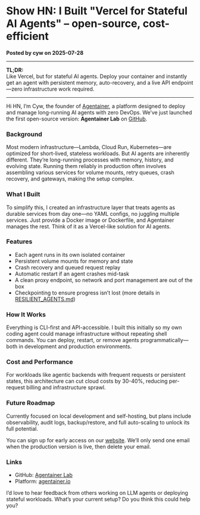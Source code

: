 # Show HN: I Built "Vercel for Stateful AI Agents" – open-source, cost-efficient

**Posted by cyw on 2025-07-28**

---

**TL;DR:**  
Like Vercel, but for stateful AI agents. Deploy your container and instantly get an agent with persistent memory, auto-recovery, and a live API endpoint—zero infrastructure work required.

---

Hi HN, I’m Cyw, the founder of [Agentainer](https://agentainer.io/), a platform designed to deploy and manage long-running AI agents with zero DevOps. We’ve just launched the first open-source version: **Agentainer Lab** on [GitHub](https://github.com/oso95/Agentainer-lab).

### Background  
Most modern infrastructure—Lambda, Cloud Run, Kubernetes—are optimized for short-lived, stateless workloads. But AI agents are inherently different. They’re long-running processes with memory, history, and evolving state. Running them reliably in production often involves assembling various services for volume mounts, retry queues, crash recovery, and gateways, making the setup complex.

### What I Built  
To simplify this, I created an infrastructure layer that treats agents as durable services from day one—no YAML configs, no juggling multiple services. Just provide a Docker image or Dockerfile, and Agentainer manages the rest. Think of it as a Vercel-like solution for AI agents.

### Features  
- Each agent runs in its own isolated container  
- Persistent volume mounts for memory and state  
- Crash recovery and queued request replay  
- Automatic restart if an agent crashes mid-task  
- A clean proxy endpoint, so network and port management are out of the box  
- Checkpointing to ensure progress isn’t lost (more details in [RESILIENT_AGENTS.md](https://github.com/oso95/Agentainer-lab/blob/main/docs/RESILIENT_AGENTS.md))

### How It Works  
Everything is CLI-first and API-accessible. I built this initially so my own coding agent could manage infrastructure without repeating shell commands. You can deploy, restart, or remove agents programmatically—both in development and production environments.

### Cost and Performance  
For workloads like agentic backends with frequent requests or persistent states, this architecture can cut cloud costs by 30-40%, reducing per-request billing and infrastructure sprawl.

### Future Roadmap  
Currently focused on local development and self-hosting, but plans include observability, audit logs, backup/restore, and full auto-scaling to unlock its full potential.  

You can sign up for early access on our [website](https://agentainer.io). We’ll only send one email when the production version is live, then delete your email.

### Links  
- GitHub: [Agentainer Lab](https://github.com/oso95/Agentainer-lab)  
- Platform: [agentainer.io](https://agentainer.io)  

I’d love to hear feedback from others working on LLM agents or deploying stateful workloads. What’s your current setup? Do you think this could help you?